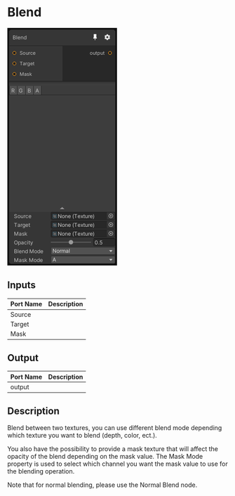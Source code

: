 # Blend
![Mixture.BlendNode](../../images/Mixture.BlendNode.png)
## Inputs
Port Name | Description
--- | ---
Source | 
Target | 
Mask | 

## Output
Port Name | Description
--- | ---
output | 

## Description
Blend between two textures, you can use different blend mode depending which texture you want to blend (depth, color, ect.).

You also have the possibility to provide a mask texture that will affect the opacity of the blend depending on the mask value.
The Mask Mode property is used to select which channel you want the mask value to use for the blending operation.

Note that for normal blending, please use the Normal Blend node.

